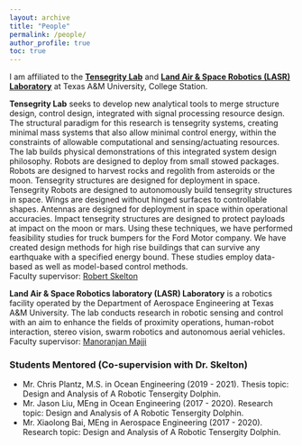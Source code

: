 ```yaml
---
layout: archive
title: "People"
permalink: /people/
author_profile: true
toc: true
---
```


I am affiliated to the **[Tensegrity Lab](https://bobskelton.github.io/)** and **[Land Air & Space Robotics (LASR) Laboratory](https://lasr.tamu.edu/)** at Texas A&M University, College Station. 

**Tensegrity Lab** seeks to develop new analytical tools to merge structure design, control design, integrated with signal processing resource design. The structural paradigm for this research is tensegrity systems, creating minimal mass systems that also allow minimal control energy, within the constraints of allowable computational and sensing/actuating resources. The lab builds physical demonstrations of this integrated system design philosophy. Robots are designed to deploy from small stowed packages. Robots are designed to harvest rocks and regolith from asteroids or the moon. Tensegrity structures are designed for deployment in space. Tensegrity Robots are designed to autonomously build tensegrity structures in space. Wings are designed without hinged surfaces to controllable shapes. Antennas are designed for deployment in space within operational accuracies. Impact tensegrity structures are designed to protect payloads at impact on the moon or mars. Using these techniques, we have performed feasibility studies for truck bumpers for the Ford Motor company. We have created design methods for high rise buildings that can survive any earthquake with a specified energy bound. These studies employ data-based as well as model-based control methods.         
Faculty supervisor: [Robert Skelton](https://engineering.tamu.edu/aerospace/profiles/skelton-robert.html)    

**Land Air & Space Robotics laboratory (LASR) Laboratory** is a robotics facility operated by the Department of Aerospace Engineering at Texas A&M University. The lab conducts research in robotic sensing and control with an aim to enhance the fields of proximity operations, human-robot interaction, stereo vision, swarm robotics and autonomous aerial vehicles.      
Faculty supervisor: [Manoranjan Majji](https://engineering.tamu.edu/aerospace/profiles/majji-manoranjan.html)   

### Students Mentored (Co-supervision with Dr. Skelton)
* Mr. Chris Plantz, M.S. in Ocean Engineering (2019 - 2021). Thesis topic: Design and Analysis of A Robotic Tensergity Dolphin.
* Mr. Jason Liu, MEng in Ocean Engineering (2017 - 2020). Research topic: Design and Analysis of A Robotic Tensergity Dolphin.
* Mr. Xiaolong Bai, MEng in Aerospace Engineering (2017 - 2020). Research topic: Design and Analysis of A Robotic Tensergity Dolphin.



